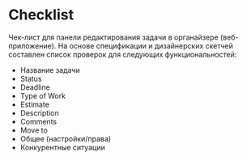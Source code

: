 # Checklist
Чек-лист для панели редактирования задачи в органайзере (веб-приложение). 
На основе спецификации и дизайнерских скетчей составлен список проверок для следующих функциональностей:
+ Название задачи
+ Status
+ Deadline
+ Type of Work
+ Estimate
+ Description
+ Comments
+ Move to
+ Общее (настройки/права)
+ Конкурентные ситуации

